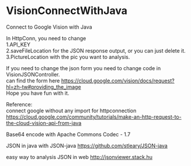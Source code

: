 # VisionConnectWithJava
Connect to Google Vision with Java

In HttpConn, you need to change <br/>
1.API_KEY <br/>
2.saveFileLocation for the JSON response output, or you can just delete it.<br/>
3.PictureLocation with the pic you want to analysis. <br/>

If you need to change the json form you need to change code in VisionJSONController.<br/>
can find the form here https://cloud.google.com/vision/docs/request?hl=zh-tw#providing_the_image<br/>
Hope you have fun with it.

Reference:<br/>
connect google without any import for httpconnection <br/>
https://cloud.google.com/community/tutorials/make-an-http-request-to-the-cloud-vision-api-from-java

Base64 encode with Apache Commons Codec - 1.7

JSON in java with JSON-java https://github.com/stleary/JSON-java

easy way to analysis JSON in web http://jsonviewer.stack.hu
